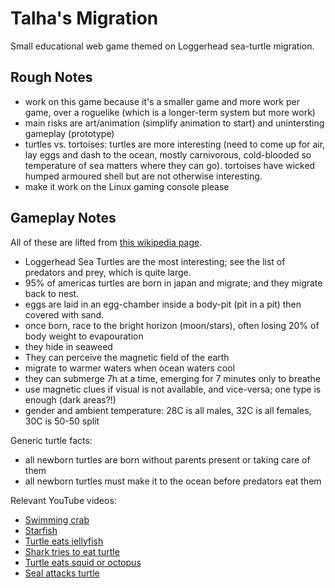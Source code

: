 # Talha's Migration

Small educational web game themed on Loggerhead sea-turtle migration. 

## Rough Notes

- work on this game because it's a smaller game and more work per game, over a roguelike (which is a longer-term system but more work)
- main risks are art/animation (simplify animation to start) and unintersting gameplay (prototype)
- turtles vs. tortoises: turtles are more interesting (need to come up for air, lay eggs and dash to the ocean, mostly carnivorous, cold-blooded so temperature of sea matters where they can go). tortoises have wicked humped armoured shell but are not otherwise interesting.
- make it work on the Linux gaming console please

## Gameplay Notes

All of these are lifted from [this wikipedia page](https://en.wikipedia.org/wiki/Loggerhead_sea_turtle).

- Loggerhead Sea Turtles are the most interesting; see the list of predators and prey, which is quite large.
- 95% of americas turtles are born in japan and migrate; and they migrate back to nest.
- eggs are laid in an egg-chamber inside a body-pit (pit in a pit) then covered with sand.
- once born, race to the bright horizon (moon/stars), often losing 20% of body weight to evapouration
- they hide in seaweed
- They can perceive the magnetic field of the earth
- migrate to warmer waters when ocean waters cool
- they can submerge 7h at a time, emerging for 7 minutes only to breathe
- use magnetic clues if visual is not available, and vice-versa; one type is enough (dark areas?!)
- gender and ambient temperature: 28C is all males, 32C is all females, 30C is 50-50 split

Generic turtle facts:
* all newborn turtles are born without parents present or taking care of them
* all newborn turtles must make it to the ocean before predators eat them

Relevant YouTube videos:
- [Swimming crab](https://www.youtube.com/watch?v=Vz6kKLcFDL8)
- [Starfish](https://www.youtube.com/watch?v=cec4YPXBnXk)
- [Turtle eats jellyfish](https://www.youtube.com/watch?v=L4x4bJI5mdo)
- [Shark tries to eat turtle](https://www.youtube.com/watch?v=7Ff-AjK9Eus)
- [Turtle eats squid or octopus](https://www.youtube.com/watch?v=1AqvWDyTNm0)
- [Seal attacks turtle](https://www.youtube.com/watch?v=JRl-85VN4cE)